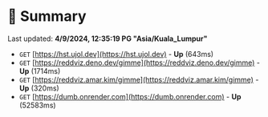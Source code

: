 # 📖 Summary
Last updated: **4/9/2024, 12:35:19 PG "Asia/Kuala_Lumpur"**

- `GET` [https://hst.ujol.dev](https://hst.ujol.dev) - **Up** (643ms)
- `GET` [https://reddviz.deno.dev/gimme](https://reddviz.deno.dev/gimme) - **Up** (1714ms)
- `GET` [https://reddviz.amar.kim/gimme](https://reddviz.amar.kim/gimme) - **Up** (320ms)
- `GET` [https://dumb.onrender.com](https://dumb.onrender.com) - **Up** (52583ms)
